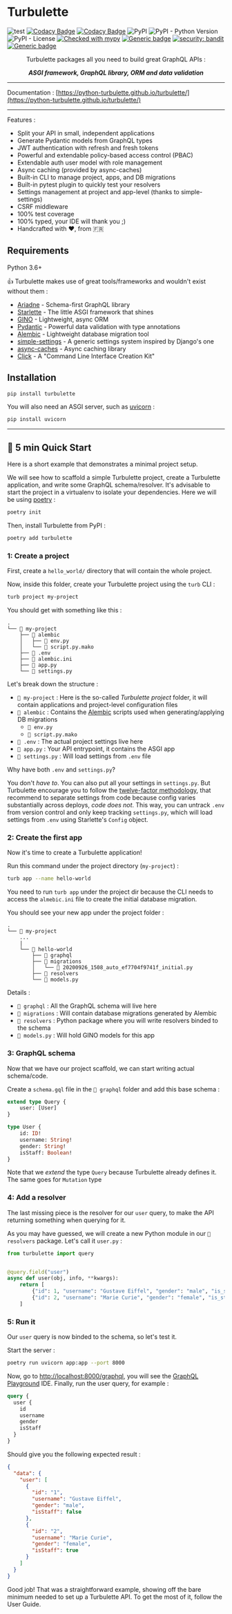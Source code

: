 # Turbulette

![test](https://github.com/python-turbulette/turbulette/workflows/test/badge.svg)
[![Codacy Badge](https://app.codacy.com/project/badge/Coverage/e244bb031e044079af419dabd40bb7fc)](https://www.codacy.com/gh/python-turbulette/turbulette/dashboard?utm_source=github.com&utm_medium=referral&utm_content=python-turbulette/turbulette&utm_campaign=Badge_Coverage)
[![Codacy Badge](https://app.codacy.com/project/badge/Grade/e244bb031e044079af419dabd40bb7fc)](https://www.codacy.com/gh/python-turbulette/turbulette/dashboard?utm_source=github.com&amp;utm_medium=referral&amp;utm_content=python-turbulette/turbulette&amp;utm_campaign=Badge_Grade)
![PyPI](https://img.shields.io/pypi/v/turbulette)
![PyPI - Python Version](https://img.shields.io/pypi/pyversions/turbulette)
![PyPI - License](https://img.shields.io/pypi/l/turbulette)
[![Checked with mypy](http://www.mypy-lang.org/static/mypy_badge.svg)](http://mypy-lang.org/)
[![Generic badge](https://img.shields.io/badge/code%20style-black-000000.svg)](https://github.com/psf/black)
[![security: bandit](https://img.shields.io/badge/security-bandit-yellow.svg)](https://github.com/PyCQA/bandit)
[![Generic badge](https://img.shields.io/badge/pre--commit-enabled-brightgreen?logo=pre-commit&logoColor=white)](https://github.com/pre-commit/pre-commit)

<p align="center">Turbulette packages all you need to build great GraphQL APIs :</p>

<p align="center"><strong><em>ASGI framework, GraphQL library, ORM and data validation</em></strong></p>

---

Documentation : [https://python-turbulette.github.io/turbulette/](https://python-turbulette.github.io/turbulette/)

---

Features :

- Split your API in small, independent applications
- Generate Pydantic models from GraphQL types
- JWT authentication with refresh and fresh tokens
- Powerful and extendable policy-based access control (PBAC)
- Extendable auth user model with role management
- Async caching (provided by async-caches)
- Built-in CLI to manage project, apps, and DB migrations
- Built-in pytest plugin to quickly test your resolvers
- Settings management at project and app-level (thanks to simple-settings)
- CSRF middleware
- 100% test coverage
- 100% typed, your IDE will thank you ;)
- Handcrafted with ❤️, from 🇫🇷

## Requirements

Python 3.6+

👍 Turbulette makes use of great tools/frameworks and wouldn't exist without them :

- [Ariadne](https://ariadnegraphql.org/) - Schema-first GraphQL library
- [Starlette](https://www.starlette.io/) - The little ASGI framework that shines
- [GINO](https://python-gino.org/docs/en/master/index.html) - Lightweight, async ORM
- [Pydantic](https://pydantic-docs.helpmanual.io/) - Powerful data validation with type annotations
- [Alembic](https://alembic.sqlalchemy.org/en/latest/index.html) - Lightweight database migration tool
- [simple-settings](https://github.com/drgarcia1986/simple-settings) - A generic settings system inspired by Django's one
- [async-caches](https://github.com/rafalp/async-caches) - Async caching library
- [Click](https://palletsprojects.com/p/click/) - A "Command Line Interface Creation Kit"

## Installation

``` bash
pip install turbulette
```

You will also need an ASGI server, such as [uvicorn](https://www.uvicorn.org/) :

``` bash
pip install uvicorn
```

----

## 🚀  5 min Quick Start

Here is a short example that demonstrates a minimal project setup.

We will see how to scaffold a simple Turbulette project, create a Turbulette application, and write some GraphQL schema/resolver. It's advisable to start the project in a virtualenv to isolate your dependencies.
Here we will be using [poetry](https://python-poetry.org/) :

``` bash
poetry init
```

Then, install Turbulette from PyPI :

``` bash
poetry add turbulette
```

### 1: Create a project

First, create a `hello_world/` directory that will contain the whole project.

Now, inside this folder, create your Turbulette project using the `turb` CLI :

``` bash
turb project my-project
```

You should get with something like this :

```console
.
└── 📁 my-project
    ├── 📁 alembic
    │   ├── 📄 env.py
    │   └── 📄 script.py.mako
    ├── 📄 .env
    ├── 📄 alembic.ini
    ├── 📄 app.py
    └── 📄 settings.py
```

Let's break down the structure :

- `📁 my-project` : Here is the so-called *Turbulette project* folder, it will contain applications and project-level configuration files
- `📁 alembic` : Contains the [Alembic](https://alembic.sqlalchemy.org/en/latest/) scripts used when generating/applying DB migrations
  - `📄 env.py`
  - `📄 script.py.mako`
- `📄 .env` : The actual project settings live here
- `📄 app.py` : Your API entrypoint, it contains the ASGI app
- `📄 settings.py` : Will load settings from `.env` file


Why have both `.env` and `settings.py`?


You don't *have to*. You can also put all your settings in `settings.py`.
But Turbulette encourage you to follow the [twelve-factor methodology](https://12factor.net),
that recommend to separate settings from code because config varies substantially across deploys, *code does not*.
This way, you can untrack `.env` from version control and only keep tracking `settings.py`, which will load settings
from `.env` using Starlette's `Config` object.

### 2: Create the first app

Now it's time to create a Turbulette application!

Run this command under the project directory (`my-project`) :

```bash
turb app --name hello-world
```

You need to run `turb app` under the project dir because the CLI needs to access the `almebic.ini` file to create the initial database migration.

You should see your new app under the project folder :

```console
.
└── 📁 my-project
    ...
    |
    └── 📁 hello-world
        ├── 📁 graphql
        ├── 📁 migrations
        │   └── 📄 20200926_1508_auto_ef7704f9741f_initial.py
        ├── 📁 resolvers
        └── 📄 models.py
```

Details :

- `📁 graphql` : All the GraphQL schema will live here
- `📁 migrations` : Will contain database migrations generated by Alembic
- `📁 resolvers` : Python package where you will write resolvers binded to the schema
- `📄 models.py` : Will hold GINO models for this app

### 3: GraphQL schema

Now that we have our project scaffold, we can start writing actual schema/code.

Create a `schema.gql` file in the `📁 graphql` folder and add this base schema :

``` graphql
extend type Query {
    user: [User]
}

type User {
    id: ID!
    username: String!
    gender: String!
    isStaff: Boolean!
}
```

Note that we *extend* the type `Query` because Turbulette already defines it. The same goes for `Mutation` type

### 4: Add a resolver

The last missing piece is the resolver for our `user` query, to make the API returning something when querying for it.

As you may have guessed, we will create a new Python module in our `📁 resolvers` package. Let's call it `user.py` :

``` python
from turbulette import query


@query.field("user")
async def user(obj, info, **kwargs):
    return [
        {"id": 1, "username": "Gustave Eiffel", "gender": "male", "is_staff": False},
        {"id": 2, "username": "Marie Curie", "gender": "female", "is_staff": True},
    ]

```

### 5: Run it

Our `user` query is now binded to the schema, so let's test it.

Start the server :

```bash
poetry run uvicorn app:app --port 8000
```

Now, go to [http://localhost:8000/graphql](http://localhost:8000/graphql), you will see the [GraphQL Playground](https://github.com/graphql/graphql-playground) IDE.
Finally, run the user query, for example :

``` graphql
query {
  user {
    id
    username
    gender
    isStaff
  }
}
```

Should give you the following expected result :

``` json
{
  "data": {
    "user": [
      {
        "id": "1",
        "username": "Gustave Eiffel",
        "gender": "male",
        "isStaff": false
      },
      {
        "id": "2",
        "username": "Marie Curie",
        "gender": "female",
        "isStaff": true
      }
    ]
  }
}
```

Good job! That was a straightforward example, showing off the bare minimum needed to set up a Turbulette API. To get the most of it, follow the User Guide.
